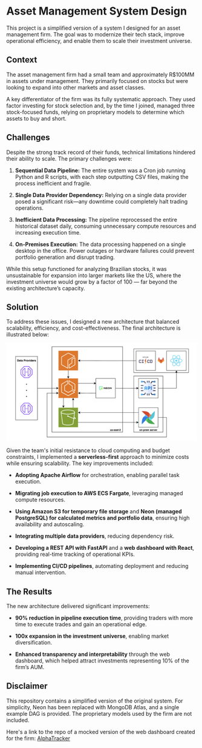 # Asset Management System Design

This project is a simplified version of a system I designed for an asset management firm. The goal was to modernize their tech stack, improve operational efficiency, and enable them to scale their investment universe.

## Context

The asset management firm had a small team and approximately R$100MM in assets under management. They primarily focused on stocks but were looking to expand into other markets and asset classes.

A key differentiator of the firm was its fully systematic approach. They used factor investing for stock selection and, by the time I joined, managed three stock-focused funds, relying on proprietary models to determine which assets to buy and short.

## Challenges

Despite the strong track record of their funds, technical limitations hindered their ability to scale. The primary challenges were:

1. **Sequential Data Pipeline:** The entire system was a Cron job running Python and R scripts, with each step outputting CSV files, making the process inefficient and fragile.

2. **Single Data Provider Dependency:** Relying on a single data provider posed a significant risk—any downtime could completely halt trading operations.

3. **Inefficient Data Processing:** The pipeline reprocessed the entire historical dataset daily, consuming unnecessary compute resources and increasing execution time.

4. **On-Premises Execution:** The data processing happened on a single desktop in the office. Power outages or hardware failures could prevent portfolio generation and disrupt trading.

While this setup functioned for analyzing Brazilian stocks, it was unsustainable for expansion into larger markets like the US, where the investment universe would grow by a factor of 100 — far beyond the existing architecture’s capacity.

## Solution

To address these issues, I designed a new architecture that balanced scalability, efficiency, and cost-effectiveness. The final architecture is illustrated below:

![Architecture Diagram](architecture.png)

Given the team's initial resistance to cloud computing and budget constraints, I implemented a **serverless-first** approach to minimize costs while ensuring scalability. The key improvements included:

- **Adopting Apache Airflow** for orchestration, enabling parallel task execution.

- **Migrating job execution to AWS ECS Fargate**, leveraging managed compute resources.

- **Using Amazon S3 for temporary file storage** and **Neon (managed PostgreSQL) for calculated metrics and portfolio data**, ensuring high availability and autoscaling.

- **Integrating multiple data providers**, reducing dependency risk.

- **Developing a REST API with FastAPI** and a **web dashboard with React**, providing real-time tracking of operational KPIs.

- **Implementing CI/CD pipelines**, automating deployment and reducing manual intervention.

## The Results

The new architecture delivered significant improvements:

- **90% reduction in pipeline execution time**, providing traders with more time to execute trades and gain an operational edge.

- **100x expansion in the investment universe**, enabling market diversification.

- **Enhanced transparency and interpretability** through the web dashboard, which helped attract investments representing 10% of the firm’s AUM.

## Disclaimer

This repository contains a simplified version of the original system. For simplicity, Neon has been replaced with MongoDB Atlas, and a single example DAG is provided. The proprietary models used by the firm are not included.

Here's a link to the repo of a mocked version of the web dashboard created for the firm: [AlphaTracker](https://github.com/pedrotramos/AlphaTracker)